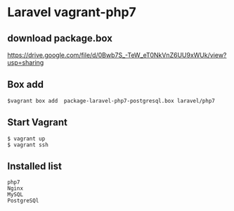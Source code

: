 # Laravel vagrant-php7

## download package.box
https://drive.google.com/file/d/0Bwb7S_-TeW_eT0NkVnZ6UU9xWUk/view?usp=sharing

## Box add
```
$vagrant box add  package-laravel-php7-postgresql.box laravel/php7
```

## Start Vagrant

```
$ vagrant up
$ vagrant ssh
```

## Installed list
```
php7
Nginx
MySQL
PostgreSQl
```

